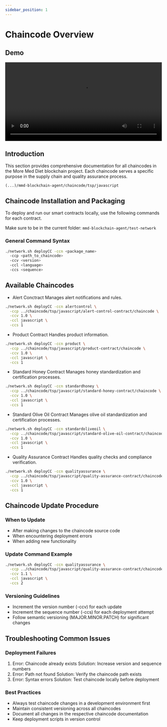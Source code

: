 ```yaml
---
sidebar_position: 1
---
```


# Chaincode Overview

## Demo

<video width="100%" controls>
  <source src="/video/demo-mmd.mp4" type="video/mp4" />
</video>

## Introduction

This section provides comprehensive documentation for all chaincodes in the More Med Diet blockchain project. Each chaincode serves a specific purpose in the supply chain and quality assurance process.

`(...)/mmd-blockchain-agent/chaincode/tsp/javascript`

## Chaincode Installation and Packaging

To deploy and run our smart contracts locally, use the following commands for each contract.

Make sure to be in the current folder: `mmd-blockchain-agent/test-network`

### General Command Syntax
```bash
./network.sh deployCC -ccn <package_name> 
  -ccp <path_to_chaincode> 
  -ccv <version> 
  -ccl <language>
  -ccs <sequence>
```

## Available Chaincodes

- Alert Conctract
Manages alert notifications and rules.

```bash
./network.sh deployCC -ccn alertcontrol \
  -ccp ../chaincode/tsp/javascript/alert-control-contract/chaincode \
  -ccv 1.0 \
  -ccl javascript \
  -ccs 1
```

- Product Contract
Handles product information.


```bash
./network.sh deployCC -ccn product \
  -ccp ../chaincode/tsp/javascript/product-contract/chaincode \
  -ccv 1.0 \
  -ccl javascript \
  -ccs 1
```

- Standard Honey Contract
Manages honey standardization and certification processes.


```bash
./network.sh deployCC -ccn standardhoney \
  -ccp ../chaincode/tsp/javascript/standard-honey-contract/chaincode \
  -ccv 1.0 \
  -ccl javascript \
  -ccs 1
```

- Standard Olive Oil Contract
Manages olive oil standardization and certification processes.

```bash
./network.sh deployCC -ccn standardoliveoil \
  -ccp ../chaincode/tsp/javascript/standard-olive-oil-contract/chaincode \
  -ccv 1.0 \
  -ccl javascript \
  -ccs 1
```

- Quality Assurance Contract
Handles quality checks and compliance verification.

```bash
./network.sh deployCC -ccn qualityassurance \
  -ccp ../chaincode/tsp/javascript/quality-assurance-contract/chaincode \
  -ccv 1.0 \
  -ccl javascript \
  -ccs 1
```

## Chaincode Update Procedure

### When to Update
- After making changes to the chaincode source code
- When encountering deployment errors
- When adding new functionality

### Update Command Example
```bash
./network.sh deployCC -ccn qualityassurance \
  -ccp ../chaincode/tsp/javascript/quality-assurance-contract/chaincode \
  -ccv 1.1 \
  -ccl javascript \
  -ccs 2
```
### Versioning Guidelines
- Increment the version number (-ccv) for each update
- Increment the sequence number (-ccs) for each deployment attempt
- Follow semantic versioning (MAJOR.MINOR.PATCH) for significant changes

## Troubleshooting Common Issues
### Deployment Failures
1. Error: Chaincode already exists
Solution: Increase version and sequence numbers
2. Error: Path not found
Solution: Verify the chaincode path exists
3. Error: Syntax errors
Solution: Test chaincode locally before deployment

### Best Practices
- Always test chaincode changes in a development environment first
- Maintain consistent versioning across all chaincodes
- Document all changes in the respective chaincode documentation
- Keep deployment scripts in version control